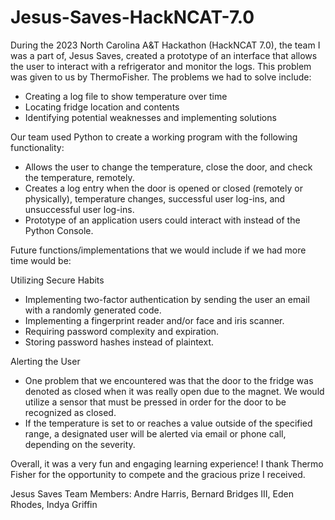 # Jesus-Saves-HackNCAT-7.0
During the 2023 North Carolina A&amp;T Hackathon (HackNCAT 7.0), the team I was a part of, Jesus Saves, created a prototype of an interface that allows the user to interact with a refrigerator and monitor the logs. This problem was given to us by ThermoFisher. The problems we had to solve include: 

- Creating a log file to show temperature over time
- Locating fridge location and contents
- Identifying potential weaknesses and implementing solutions

Our team used Python to create a working program with the following functionality:

- Allows the user to change the temperature, close the door, and check the temperature, remotely.
- Creates a log entry when the door is opened or closed (remotely or physically), temperature changes, successful user log-ins, and unsuccessful user log-ins.
- Prototype of an application users could interact with instead of the Python Console.

Future functions/implementations that we would include if we had more time would be:

Utilizing Secure Habits
- Implementing two-factor authentication by sending the user an email with a randomly generated code.
- Implementing a fingerprint reader and/or face and iris scanner.
- Requiring password complexity and expiration.
- Storing password hashes instead of plaintext.

Alerting the User
- One problem that we encountered was that the door to the fridge was denoted as closed when it was really open due to the magnet. We would utilize a sensor that must be pressed in order for the door to be recognized as closed. 
- If the temperature is set to or reaches a value outside of the specified range, a designated user will be alerted via email or phone call, depending on the severity.


Overall, it was a very fun and engaging learning experience! I thank Thermo Fisher for the opportunity to compete and the gracious prize I received.

Jesus Saves Team Members:
Andre Harris,
Bernard Bridges III,
Eden Rhodes,
Indya Griffin

